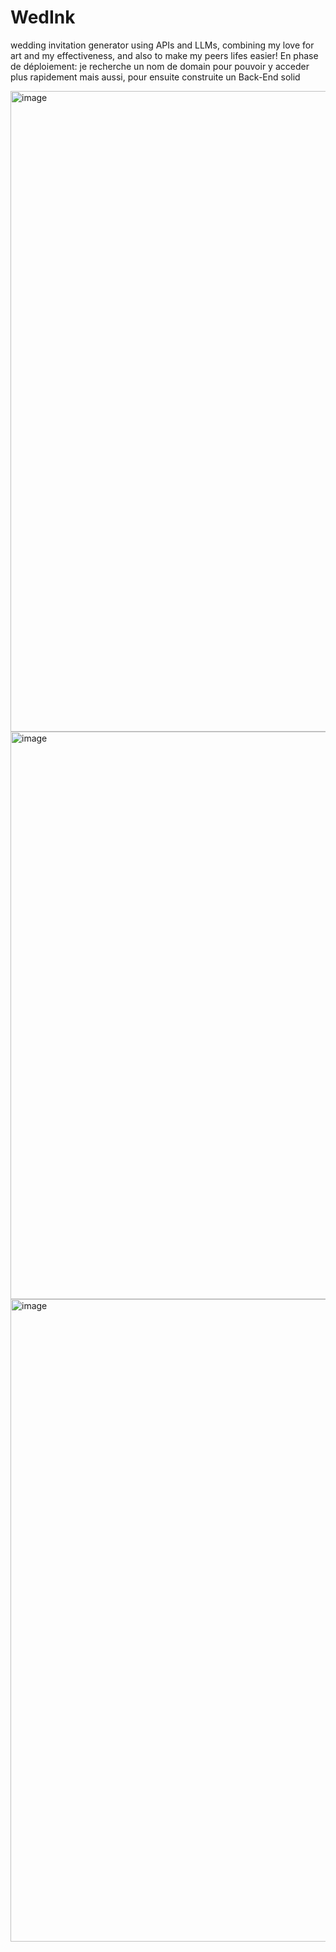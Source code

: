 # WedInk
wedding invitation generator using APIs and LLMs, combining my love for art and my effectiveness, and also to make my peers lifes easier! 
En phase de déploiement: je recherche un nom de domain pour pouvoir y acceder plus rapidement mais aussi, pour ensuite construite un Back-End solid


<img width="1920" height="1025" alt="image" src="https://github.com/user-attachments/assets/38860ce2-08b3-47aa-8cc8-9b8ef5ac4ad2" />
<img width="1841" height="908" alt="image" src="https://github.com/user-attachments/assets/34c124e1-50a3-489e-bf76-be91d64cc8eb" />
<img width="1920" height="1028" alt="image" src="https://github.com/user-attachments/assets/73fd789e-364b-4722-9be3-cae4feac1a05" />
